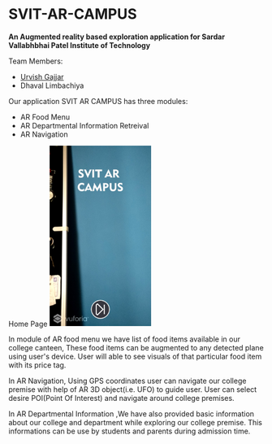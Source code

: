 <h1><b>SVIT-AR-CAMPUS</b></h1>
<p><b> An Augmented reality based exploration application for Sardar Vallabhbhai Patel Institute of Technology</b><p>

<p>Team Members:
  <ul>
   <li><a href="https://github.com/urvish19">Urvish Gajjar</a></li>
   <li> Dhaval Limbachiya</li>
   </ul>
 </p>
 <p>
 Our application SVIT AR CAMPUS has three modules:
 <ul>
  <li>AR Food Menu</li>
  <li> AR Departmental Information Retreival</li>
  <li>AR Navigation</li>
</ul></p>
<p>
  Home Page
<img src="https://github.com/thewall27/SVIT-AR-CAMPUS-1/blob/master/Images/Home%20PAGE.jpg" alt="homepage" width="200"/>

<p>In module of AR food menu we have list of food items available in our college canteen, These food items can be augmented to any detected plane using user's device. User will able to see visuals of that particular food item with its price tag.

In AR Navigation, Using GPS coordinates user can navigate our college premise with help of AR 3D object(i.e. UFO) to guide user. User can select desire POI(Point Of Interest) and navigate around college premises.

In AR Departmental Information ,We have also provided basic information about our college and department while exploring our college premise. This informations can be use by students and parents during admission time.</p>
